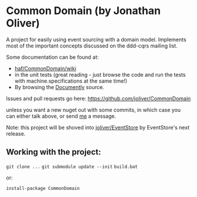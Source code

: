 # Common Domain (by Jonathan Oliver)

A project for easily using event sourcing with a domain model. Implements 
most of the important concepts discussed on the ddd-cqrs mailing list.

Some documentation can be found at:

 * [haf/CommonDomain/wiki](https://github.com/haf/CommonDomain/wiki)
 * in the unit tests (great reading - just browse the code and run the tests
   with machine.specifications at the same time!)
 * By browsing the [Documently](https://github.com/haf/Documently) source.
 
Issues and pull requests go here:
https://github.com/joliver/CommonDomain

unless you want a new nuget out with some commits, in which case you can either talk above,
or send [me](https://github.com/haf) a message.

Note: this project will be shoved into [joliver/EventStore](https://github.com/joliver/EventStore)
by EventStore's next release.

## Working with the project:

`git clone ...`
`git submodule update --init`
`build.bat`

or:

`install-package CommonDomain`